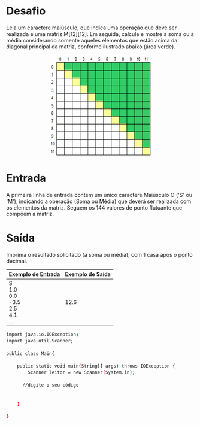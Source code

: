 # Desafio

Leia um caractere maiúsculo, que indica uma operação que deve ser realizada e uma matriz M[12][12]. Em seguida, calcule e mostre a soma ou a média considerando somente aqueles elementos que estão acima da diagonal principal da matriz, conforme ilustrado abaixo (área verde).
 
<p align="center">
	<img src="../../../../assets/acima-diagonal-principal.png" width="270" height="270">
</p>

# Entrada

A primeira linha de entrada contem um único caractere Maiúsculo O ('S' ou 'M'), indicando a operação (Soma ou Média) que deverá ser realizada com os elementos da matriz. Seguem os 144 valores de ponto flutuante que compõem a matriz.

# Saída

Imprima o resultado solicitado (a soma ou média), com 1 casa após o ponto decimal.

| Exemplo de Entrada | Exemplo de Saída|
| ---|--- |
| S<br />1.0<br />0.0<br />-3.5<br />2.5<br />4.1<br />... | 12.6 |


```bash
import java.io.IOException;
import java.util.Scanner;

public class Main{

    public static void main(String[] args) throws IOException {
        Scanner leitor = new Scanner(System.in);

      //digite o seu código


    }
	
}


```






















